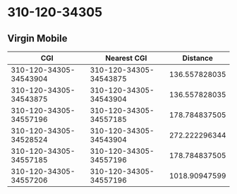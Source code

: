 # 310-120-34305
## Virgin Mobile


| CGI | Nearest CGI | Distance |
|-----|-------------|----------|
| 310-120-34305-34543904 | 310-120-34305-34543875 | 136.557828035 |
| 310-120-34305-34543875 | 310-120-34305-34543904 | 136.557828035 |
| 310-120-34305-34557196 | 310-120-34305-34557185 | 178.784837505 |
| 310-120-34305-34528524 | 310-120-34305-34543904 | 272.222296344 |
| 310-120-34305-34557185 | 310-120-34305-34557196 | 178.784837505 |
| 310-120-34305-34557206 | 310-120-34305-34557196 | 1018.90947599 |
